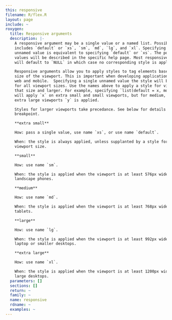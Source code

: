 ```yaml
---
this: responsive
filename: R/flex.R
layout: page
include: ~
roxygen:
  title: Responsive arguments
  description: |-
    A responsive argument may be a single value or a named list. Possible names
    includes `default` or `xs`, `sm`, `md`, `lg`, and `xl`. Specifying a single
    unnamed value is equivalent to specifying `default` or `xs`. The possible
    values will be described in the specific help page. Most responsive arguments
    will default to `NULL` in which case no corresponding style is applied.

    Responsive arguments allow you to apply styles to tag elements based on the
    size of the viewport. This is important when developing applications for both
    web and mobile.  Specifying a single unnamed value the style will be applied
    for all viewport sizes. Use the names above to apply a style for viewports of
    that size and larger. For example, specifying `list(default = x, md = y)`
    will apply `x` on extra small and small viewports, but for medium, large, and
    extra large viewports `y` is applied.

    Styles for larger viewports take precedance. See below for details about each
    breakpoint.

    **extra small**

    How: pass a single value, use name `xs`, or use name `default`.

    When: the style is always applied, unless supplanted by a style for any other
    viewport size.

    **small**

    How: use name `sm`.

    When: the style is applied when the viewport is at least 576px wide, think
    landscape phones.

    **medium**

    How: use name `md`.

    When: the style is applied when the viewport is at least 768px wide, think
    tablets.

    **large**

    How: use name `lg`.

    When: the style is applied when the viewport is at least 992px wide, think
    laptop or smaller desktops.

    **extra large**

    How: use name `xl`.

    When: the style is applied when the viewport is at least 1200px wide, think
    large desktops.
  parameters: []
  sections: []
  return: ~
  family: ~
  name: responsive
  rdname: ~
  examples: ~
---
```

